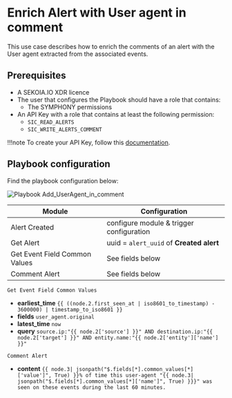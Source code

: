 # Enrich Alert with User agent in comment

This use case describes how to enrich the comments of an alert with the User agent extracted from the associated events.

## Prerequisites

- A SEKOIA.IO XDR licence
- The user that configures the Playbook should have a role that contains:
	* The SYMPHONY permissions
- An API Key with a role that contains at least the following permission:
	* `SIC_READ_ALERTS`
	* `SIC_WRITE_ALERTS_COMMENT`

!!!note
    To create your API Key, follow this [documentation](../../../getting_started/generate_api_keys.md).

## Playbook configuration

Find the playbook configuration below: 

![Playbook Add_UserAgent_in_comment](docs/assets/playbooks/library/UseCases/Add_UserAgent_in_comment.md.png)

| Module | Configuration |
| --- | --- |
| Alert Created | configure module & trigger configuration |
| Get Alert | uuid = `alert_uuid` of **Created alert** |
| Get Event Field Common Values | See fields below |
| Comment Alert | See fields below |



`Get Event Field Common Values`
  - **earliest_time**   `{{ ((node.2.first_seen_at | iso8601_to_timestamp) - 3600000) | timestamp_to_iso8601 }}`
  - **fields**  `user_agent.original`
  - **latest_time**    `now`    
  - **query**   `source.ip:"{{ node.2['source'] }}" AND destination.ip:"{{ node.2['target'] }}" AND entity.name:"{{ node.2['entity']['name'] }}"`
    
`Comment Alert`
  - **content**  `{{ node.3| jsonpath("$.fields[*].common_values[*]['value']", True) }}% of time this user-agent "{{ node.3| jsonpath("$.fields[*].common_values[*]['name']", True) }}}" was seen on these events during the last 60 minutes.`
